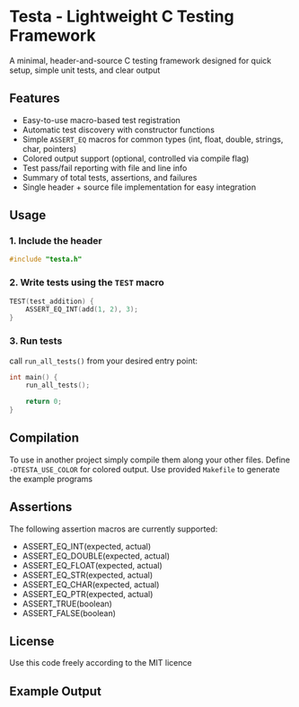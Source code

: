 # Testa - Lightweight C Testing Framework
A minimal, header-and-source C testing framework designed for quick setup, simple unit tests, and clear output

## Features
- Easy-to-use macro-based test registration
- Automatic test discovery with constructor functions
- Simple `ASSERT_EQ` macros for common types (int, float, double, strings, char, pointers)
- Colored output support (optional, controlled via compile flag)
- Test pass/fail reporting with file and line info
- Summary of total tests, assertions, and failures
- Single header + source file implementation for easy integration

## Usage
### 1. Include the header
```c
#include "testa.h"
```
### 2. Write tests using the `TEST` macro
```c
TEST(test_addition) {
    ASSERT_EQ_INT(add(1, 2), 3);
}
```
### 3. Run tests
call `run_all_tests()` from your desired entry point:
```c
int main() {
    run_all_tests();

    return 0;
}
```

## Compilation
To use in another project simply compile them along your other files. 
Define `-DTESTA_USE_COLOR` for colored output.
Use provided `Makefile` to generate the example programs

## Assertions
The following assertion macros are currently supported:
- ASSERT_EQ_INT(expected, actual)
- ASSERT_EQ_DOUBLE(expected, actual)
- ASSERT_EQ_FLOAT(expected, actual)
- ASSERT_EQ_STR(expected, actual)
- ASSERT_EQ_CHAR(expected, actual)
- ASSERT_EQ_PTR(expected, actual)
- ASSERT_TRUE(boolean)
- ASSERT_FALSE(boolean)

## License
Use this code freely according to the MIT licence

## Example Output

